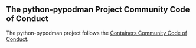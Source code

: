 ## The python-pypodman Project Community Code of Conduct

The python-pypodman project follows the [Containers Community Code of Conduct](https://github.com/containers/common/blob/master/CODE-OF-CONDUCT.md).
